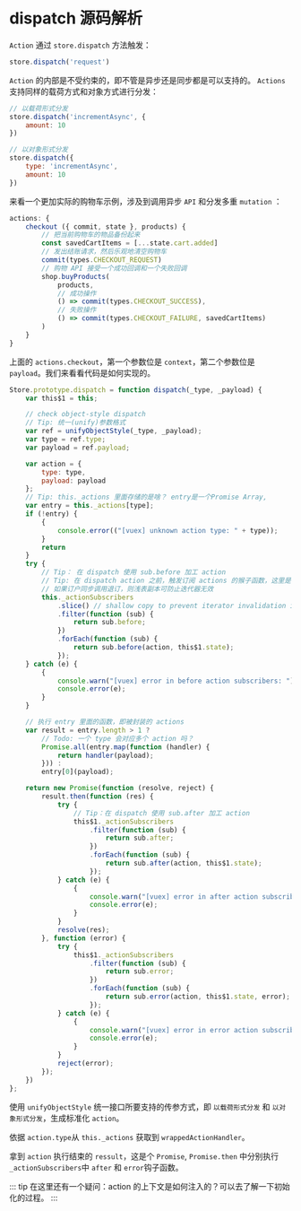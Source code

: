 # dispatch 源码解析

`Action` 通过 `store.dispatch` 方法触发：

```js
store.dispatch('request')
```
`Action` 的内部是不受约束的，即不管是异步还是同步都是可以支持的。 `Actions` 支持同样的载荷方式和对象方式进行分发：

```js
// 以载荷形式分发
store.dispatch('incrementAsync', {
    amount: 10
})

// 以对象形式分发
store.dispatch({
    type: 'incrementAsync',
    amount: 10
})
```

来看一个更加实际的购物车示例，涉及到调用异步 `API` 和分发多重 `mutation` ：

```js
actions: {
    checkout ({ commit, state }, products) {
        // 把当前购物车的物品备份起来
        const savedCartItems = [...state.cart.added]
        // 发出结账请求，然后乐观地清空购物车
        commit(types.CHECKOUT_REQUEST)
        // 购物 API 接受一个成功回调和一个失败回调
        shop.buyProducts(
            products,
            // 成功操作
            () => commit(types.CHECKOUT_SUCCESS),
            // 失败操作
            () => commit(types.CHECKOUT_FAILURE, savedCartItems)
        )
    }
}
```

上面的 `actions.checkout`，第一个参数位是 `context`，第二个参数位是 `payload`。我们来看看代码是如何实现的。

```js
Store.prototype.dispatch = function dispatch(_type, _payload) {
    var this$1 = this;

    // check object-style dispatch
    // Tip: 统一(unify)参数格式
    var ref = unifyObjectStyle(_type, _payload);
    var type = ref.type;
    var payload = ref.payload;

    var action = {
        type: type,
        payload: payload
    };
    // Tip: this._actions 里面存储的是啥？ entry是一个Promise Array, 
    var entry = this._actions[type];
    if (!entry) {
        {
            console.error(("[vuex] unknown action type: " + type));
        }
        return
    }
    try {
        // Tip： 在 dispatch 使用 sub.before 加工 action
        // Tip: 在 dispatch action 之前，触发订阅 actions 的猴子函数，这里是 before
        // 如果订户同步调用退订，则浅表副本可防止迭代器无效
        this._actionSubscribers
            .slice() // shallow copy to prevent iterator invalidation if subscriber synchronously calls unsubscribe
            .filter(function (sub) {
                return sub.before;
            })
            .forEach(function (sub) {
                return sub.before(action, this$1.state);
            });
    } catch (e) {
        {
            console.warn("[vuex] error in before action subscribers: ");
            console.error(e);
        }
    }

    // 执行 entry 里面的函数，即被封装的 actions
    var result = entry.length > 1 ?
        // Todo: 一个 type 会对应多个 action 吗？
        Promise.all(entry.map(function (handler) {
            return handler(payload);
        })) :
        entry[0](payload);

    return new Promise(function (resolve, reject) {
        result.then(function (res) {
            try {
                // Tip：在 dispatch 使用 sub.after 加工 action
                this$1._actionSubscribers
                    .filter(function (sub) {
                        return sub.after;
                    })
                    .forEach(function (sub) {
                        return sub.after(action, this$1.state);
                    });
            } catch (e) {
                {
                    console.warn("[vuex] error in after action subscribers: ");
                    console.error(e);
                }
            }
            resolve(res);
        }, function (error) {
            try {
                this$1._actionSubscribers
                    .filter(function (sub) {
                        return sub.error;
                    })
                    .forEach(function (sub) {
                        return sub.error(action, this$1.state, error);
                    });
            } catch (e) {
                {
                    console.warn("[vuex] error in error action subscribers: ");
                    console.error(e);
                }
            }
            reject(error);
        });
    })
};
``` 
使用 `unifyObjectStyle` 统一接口所要支持的传参方式，即 `以载荷形式分发` 和 `以对象形式分发`，生成标准化 `action`。

依据 `action.type`从 `this._actions` 获取到 `wrappedActionHandler`。

拿到 `action` 执行结束的 `ressult`，这是个 `Promise`, `Promise.then` 中分别执行 `_actionSubscribers`中 `after` 和 `error`钩子函数。

::: tip
在这里还有一个疑问：action 的上下文是如何注入的？可以去了解一下初始化的过程。
:::
